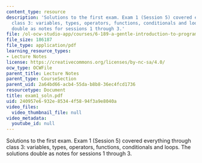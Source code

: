 ```yaml
---
content_type: resource
description: 'Solutions to the first exam. Exam 1 (Session 5) covered everything through
  class 3: variables, types, operators, functions, conditionals and loops. The solutions
  double as notes for sessions 1 through 3.'
file: /ol-ocw-studio-app/courses/6-189-a-gentle-introduction-to-programming-using-python-january-iap-2008/240957e6932e85344f5894f3a9e8040a_exam1_soln.pdf
file_size: 186187
file_type: application/pdf
learning_resource_types:
- Lecture Notes
license: https://creativecommons.org/licenses/by-nc-sa/4.0/
ocw_type: OCWFile
parent_title: Lecture Notes
parent_type: CourseSection
parent_uid: 2a64bd66-acb4-55da-b8b8-36ec4fcd1736
resourcetype: Document
title: exam1_soln.pdf
uid: 240957e6-932e-8534-4f58-94f3a9e8040a
video_files:
  video_thumbnail_file: null
video_metadata:
  youtube_id: null
---
```

Solutions to the first exam. Exam 1 (Session 5) covered everything through class 3: variables, types, operators, functions, conditionals and loops. The solutions double as notes for sessions 1 through 3.